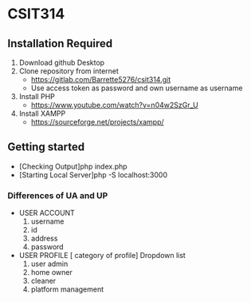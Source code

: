 # CSIT314 

## Installation Required
1. Download github Desktop
2. Clone repository from internet
    - https://gitlab.com/Barrette5276/csit314.git
    - Use access token as password and own username as username
3. Install PHP
    - https://www.youtube.com/watch?v=n04w2SzGr_U
4. Install XAMPP
    - https://sourceforge.net/projects/xampp/

## Getting started
- [Checking Output]php index.php  
- [Starting Local Server]php -S localhost:3000 

### Differences of UA and UP
- USER ACCOUNT
    1. username
    2. id
    3. address
    4. password
- USER PROFILE [ category of profile]
Dropdown list
    1. user admin
    2. home owner
    3. cleaner
    4. platform management
</details>
